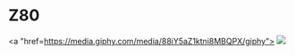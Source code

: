 # Z80
<a "href=https://media.giphy.com/media/88iY5aZ1ktni8MBQPX/giphy"> <img src= "https://media.giphy.com/media/88iY5aZ1ktni8MBQPX/giphy.gif">
